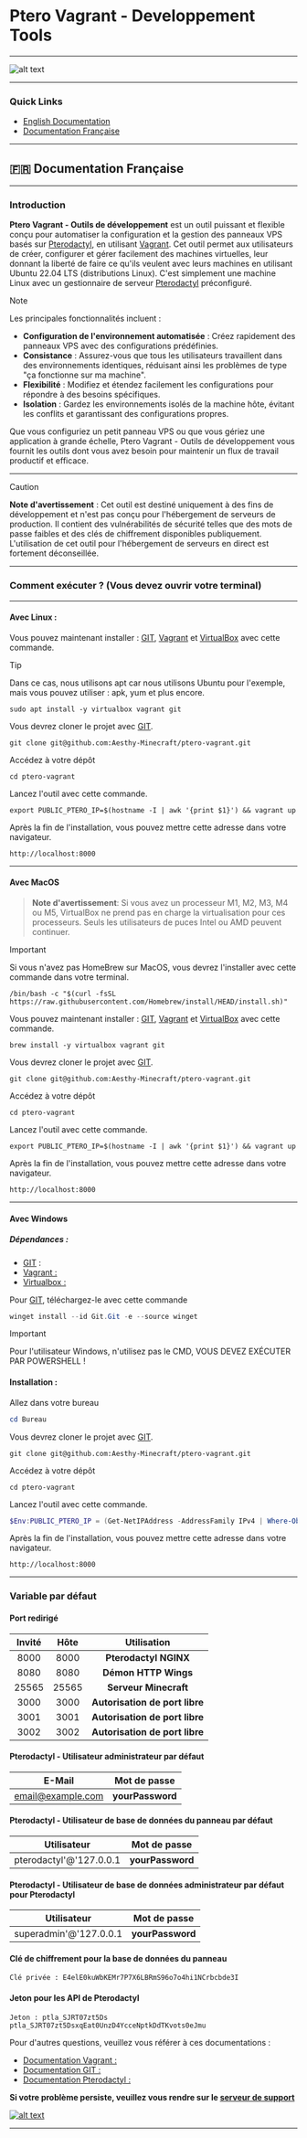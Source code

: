 # Ptero Vagrant - Developpement Tools
---
![alt text](ressources/logo-tools.png)

---

### Quick Links
- [English Documentation](../README.md)
- [Documentation Française](#-documentation-française)

---

## 🇫🇷 Documentation Française
---
### Introduction

**Ptero Vagrant - Outils de développement** est un outil puissant et flexible conçu pour automatiser la configuration et la gestion des panneaux VPS basés sur [Pterodactyl](https://pterodactyl.io/), en utilisant [Vagrant](https://www.vagrantup.com/). Cet outil permet aux utilisateurs de créer, configurer et gérer facilement des machines virtuelles, leur donnant la liberté de faire ce qu'ils veulent avec leurs machines en utilisant Ubuntu 22.04 LTS (distributions Linux). C'est simplement une machine Linux avec un gestionnaire de serveur [Pterodactyl](https://pterodactyl.io/) préconfiguré.

> [!NOTE]
> Les principales fonctionnalités incluent :
> - **Configuration de l'environnement automatisée** : Créez rapidement des panneaux VPS avec des configurations prédéfinies.
> - **Consistance** : Assurez-vous que tous les utilisateurs travaillent dans des environnements identiques, réduisant ainsi les problèmes de type "ça fonctionne sur ma machine".
> - **Flexibilité** : Modifiez et étendez facilement les configurations pour répondre à des besoins spécifiques.
> - **Isolation** : Gardez les environnements isolés de la machine hôte, évitant les conflits et garantissant des configurations propres.

Que vous configuriez un petit panneau VPS ou que vous gériez une application à grande échelle, Ptero Vagrant - Outils de développement vous fournit les outils dont vous avez besoin pour maintenir un flux de travail productif et efficace.

---

> [!CAUTION]
> **Note d'avertissement** : Cet outil est destiné uniquement à des fins de développement et n'est pas conçu pour l'hébergement de serveurs de production. Il contient des vulnérabilités de sécurité telles que des mots de passe faibles et des clés de chiffrement disponibles publiquement. L'utilisation de cet outil pour l'hébergement de serveurs en direct est fortement déconseillée.

---
### Comment exécuter ? (Vous devez ouvrir votre terminal)
---
#### Avec Linux :
Vous pouvez maintenant installer : [GIT](https://git-scm.com/downloads), [Vagrant](https://developer.hashicorp.com/vagrant/install?product_intent=vagrant) et [VirtualBox](https://www.virtualbox.org/wiki/Downloads) avec cette commande.

> [!TIP]
> Dans ce cas, nous utilisons apt car nous utilisons Ubuntu pour l'exemple, mais vous pouvez utiliser : apk, yum et plus encore.

```shell
sudo apt install -y virtualbox vagrant git
```
Vous devrez cloner le projet avec [GIT](https://git-scm.com/downloads).
```shell
git clone git@github.com:Aesthy-Minecraft/ptero-vagrant.git
```
Accédez à votre dépôt
```shell
cd ptero-vagrant
```
Lancez l'outil avec cette commande.
```shell
export PUBLIC_PTERO_IP=$(hostname -I | awk '{print $1}') && vagrant up
```
Après la fin de l'installation, vous pouvez mettre cette adresse dans votre navigateur.

    http://localhost:8000

---
#### Avec MacOS

> **Note d'avertissement**: Si vous avez un processeur M1, M2, M3, M4 ou M5, VirtualBox ne prend pas en charge la virtualisation pour ces processeurs. Seuls les utilisateurs de puces Intel ou AMD peuvent continuer.

> [!IMPORTANT]
> Si vous n'avez pas HomeBrew sur MacOS, vous devrez l'installer avec cette commande dans votre terminal.

```shell
/bin/bash -c "$(curl -fsSL https://raw.githubusercontent.com/Homebrew/install/HEAD/install.sh)"
```
Vous pouvez maintenant installer : [GIT](https://git-scm.com/downloads), [Vagrant](https://developer.hashicorp.com/vagrant/install?product_intent=vagrant) et [VirtualBox](https://www.virtualbox.org/wiki/Downloads) avec cette commande.
```shell
brew install -y virtualbox vagrant git
```
Vous devrez cloner le projet avec [GIT](https://git-scm.com/downloads).
```shell
git clone git@github.com:Aesthy-Minecraft/ptero-vagrant.git
```
Accédez à votre dépôt
```shell
cd ptero-vagrant
```
Lancez l'outil avec cette commande.
```shell
export PUBLIC_PTERO_IP=$(hostname -I | awk '{print $1}') && vagrant up
```
Après la fin de l'installation, vous pouvez mettre cette adresse dans votre navigateur.

    http://localhost:8000

---
#### Avec Windows
##### Dépendances :
- [GIT](https://git-scm.com/downloads) :
- [Vagrant :](https://developer.hashicorp.com/vagrant/install#windows)
- [Virtualbox :](https://www.virtualbox.org/wiki/Downloads)

Pour [GIT](https://git-scm.com/downloads), téléchargez-le avec cette commande
```PowerShell
winget install --id Git.Git -e --source winget
```
> [!IMPORTANT]
> Pour l'utilisateur Windows, n'utilisez pas le CMD, VOUS DEVEZ EXÉCUTER PAR POWERSHELL !

#### Installation :
Allez dans votre bureau
```PowerShell
cd Bureau
```
Vous devrez cloner le projet avec [GIT](https://git-scm.com/downloads).
```shell
git clone git@github.com:Aesthy-Minecraft/ptero-vagrant.git
```
Accédez à votre dépôt
```shell
cd ptero-vagrant
```
Lancez l'outil avec cette commande.
```Powershell
$Env:PUBLIC_PTERO_IP = (Get-NetIPAddress -AddressFamily IPv4 | Where-Object { $_.PrefixOrigin -eq 'Dhcp' }).IPAddress; vagrant up
```
Après la fin de l'installation, vous pouvez mettre cette adresse dans votre navigateur.

    http://localhost:8000

---
### Variable par défaut
#### Port redirigé

| Invité | Hôte | Utilisation |
|:------:|:------:|:------:|
| 8000   | 8000   | **Pterodactyl NGINX**   |
| 8080   | 8080   | **Démon HTTP Wings**   |
| 25565   | 25565   | **Serveur Minecraft**   |
| 3000   | 3000   | **Autorisation de port libre**   |
| 3001   | 3001   | **Autorisation de port libre**   |
| 3002   | 3002   | **Autorisation de port libre**   |

#### Pterodactyl - Utilisateur administrateur par défaut

| E-Mail | Mot de passe |
|:------:|:------:|
| email@example.com   | **yourPassword**   |

#### Pterodactyl - Utilisateur de base de données du panneau par défaut

| Utilisateur | Mot de passe |
|:------:|:------:|
| pterodactyl'@'127.0.0.1   | **yourPassword**   |

#### Pterodactyl - Utilisateur de base de données administrateur par défaut pour Pterodactyl

| Utilisateur | Mot de passe |
|:------:|:------:|
| superadmin'@'127.0.0.1   | **yourPassword**   |


#### Clé de chiffrement pour la base de données du panneau

    Clé privée : E4elE0kuWbKEMr7P7X6LBRmS96o7o4hi1NCrbcbde3I

#### Jeton pour les API de Pterodactyl
    Jeton : ptla_SJRT07zt5Ds ptla_SJRT07zt5DsxqEat0UnzD4YcceNptkDdTKvots0eJmu

Pour d'autres questions, veuillez vous référer à ces documentations :
- [Documentation Vagrant :](https://developer.hashicorp.com/vagrant/docs)
- [Documentation GIT :](https://git-scm.com/doc)
- [Documentation Pterodactyl :](https://pterodactyl.io/project/introduction.html)


**Si votre problème persiste, veuillez vous rendre sur le [serveur de support](https://discord.gg/HzEPtxstzt)**

[![alt text](ressources/discord.png)](https://discord.gg/HzEPtxstzt)

---